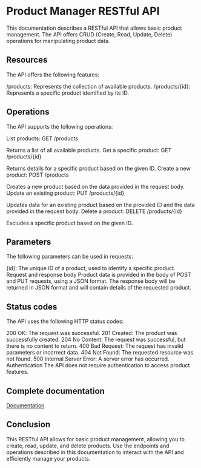 # Product Manager RESTful API
This documentation describes a RESTful API that allows basic product management.
The API offers CRUD (Create, Read, Update, Delete) operations for manipulating product data.

## Resources
The API offers the following features:

/products: Represents the collection of available products.
/products/{id}: Represents a specific product identified by its ID.

## Operations
The API supports the following operations:

List products: GET /products

Returns a list of all available products.
Get a specific product: GET /products/{id}

Returns details for a specific product based on the given ID.
Create a new product: POST /products

Creates a new product based on the data provided in the request body.
Update an existing product: PUT /products/{id}

Updates data for an existing product based on the provided ID and the data provided in the request body.
Delete a product: DELETE /products/{id}

Excludes a specific product based on the given ID.

## Parameters
The following parameters can be used in requests:

{id}: The unique ID of a product, used to identify a specific product.
Request and response body
Product data is provided in the body of POST and PUT requests, using a JSON format. The response body will be returned in JSON format and will contain details of the requested product.

## Status codes
The API uses the following HTTP status codes:

200 OK: The request was successful.
201 Created: The product was successfully created.
204 No Content: The request was successful, but there is no content to return.
400 Bad Request: The request has invalid parameters or incorrect data.
404 Not Found: The requested resource was not found.
500 Internal Server Error: A server error has occurred.
Authentication
The API does not require authentication to access product features.

## Complete documentation
[Documentation](https://documenter.getpostman.com/view/21882176/2s93zE2zPT)

## Conclusion
This RESTful API allows for basic product management, allowing you to create, read, update, and delete products. Use the endpoints and operations described in this documentation to interact with the API and efficiently manage your products.

